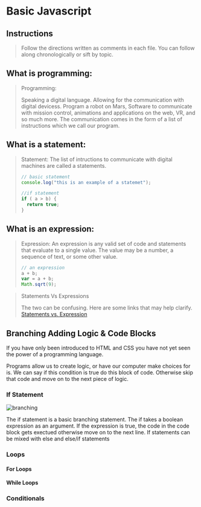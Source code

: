 # Basic Javascript

## Instructions
> Follow the directions written as comments in each file.
> You can follow along chronologically or sift by topic.

## What is programming:
> Programming: 
>
> Speaking a digital language. Allowing for the communication with digital devicess. Program a robot on Mars, Software to communicate with mission control, animations and applications on the web, VR, and so much more. The communication comes in the form of a list of instructions which we call our program.



## What is a statement:
> Statement:
> The list of intructions to communicate with digital machines are called a statements.
> ```javascript
> // basic statement
> console.log("this is an example of a statemet");
>
> //if statement 
> if ( a > b) { 
>   return true; 
> }

## What is an expression:
> Expression:
> An expression is any valid set of code and statements that evaluate to a single value. The value may be a number, a sequence of text, or some other value.
>```javascript
> // an expression 
> a + b;
> var = a + b;
> Math.sqrt(9);


> Statements Vs Expressions
> 
> The two can be confusing.
> Here are some links that may help clarify.
> [Statements vs. Expression](https://2ality.com/2012/09/expressions-vs-statements.html) 

## Branching Adding Logic & Code Blocks
If you have only been introduced to HTML and CSS you have not yet seen the power of a programming language.

Programs allow us to create logic, or have our computer make choices for is. We can say if this condition is true do this block of code. Otherwise skip that code and move on to the next piece of logic.

### If Statement
![branching](https://i.ibb.co/w40SQpW/if.png)

The if statement is a basic branching statement. The if takes a boolean expression as an argument. If the expression is true, the code in the code block gets exectued otherwise move on to the next line. If statements can be mixed with else and else/if statements

### Loops

#### For Loops

#### While Loops

### Conditionals
